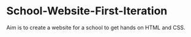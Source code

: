 # School-Website-First-Iteration
Aim is to create a website for a school to get hands on HTML and CSS. 
